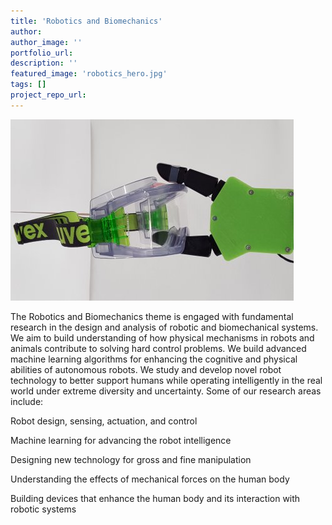 ```yaml
---
title: 'Robotics and Biomechanics'
author:
author_image: ''
portfolio_url:
description: ''
featured_image: 'robotics_hero.jpg'
tags: []
project_repo_url:
---
```


![](./robotics_hero.jpg)

The Robotics and Biomechanics theme is engaged with fundamental research in the design and analysis of robotic and biomechanical systems. We aim to build understanding of how physical mechanisms in robots and animals contribute to solving hard control problems. We build advanced machine learning algorithms for enhancing the cognitive and physical abilities of autonomous robots. We study and develop novel robot technology to better support humans while operating intelligently in the real world under extreme diversity and uncertainty. Some of our research areas include:

Robot design, sensing, actuation, and control

Machine learning for advancing the robot intelligence

Designing new technology for gross and fine manipulation

Understanding the effects of mechanical forces on the human body

Building devices that enhance the human body and its interaction with robotic systems
